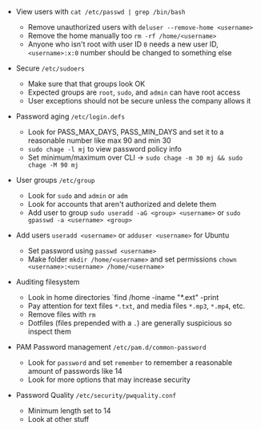 - View users with `cat /etc/passwd | grep /bin/bash`
    - Remove unauthorized users with `deluser --remove-home <username>`
    - Remove the home manually too `rm -rf /home/<username>`
    - Anyone who isn't root with user ID `0` needs a new user ID, `<username>:x:0` number should be changed to something else
 
- Secure `/etc/sudoers`
    - Make sure that that groups look OK
    - Expected groups are `root`, `sudo`, and `admin` can have root access
    - User exceptions should not be secure unless the company allows it
 
- Password aging `/etc/login.defs` 
    - Look for PASS_MAX_DAYS, PASS_MIN_DAYS and set it to a reasonable number like max 90 and min 30
    - `sudo chage -l mj` to view password policy info
    - Set minimum/maximum over CLI -> `sudo chage -m 30 mj && sudo chage -M 90 mj`

- User groups `/etc/group`
    - Look for `sudo` and `admin` or `adm`
    - Look for accounts that aren't authorized and delete them
    - Add user to group `sudo useradd -aG <group> <username>` or `sudo gpasswd -a <username> <group>`
 
- Add users `useradd <username>` or `adduser <username>` for Ubuntu
    - Set password using `passwd <username>`
    - Make folder `mkdir /home/<username>` and set permissions `chown <username>:<username> /home/<username>`

- Auditing filesystem
    - Look in home directories `find /home -iname "*.ext" -print
    - Pay attention for text files `*.txt`, and media files `*.mp3`, `*.mp4`, etc.
    - Remove files with `rm`
    - Dotfiles (files prepended with a `.`) are generally suspicious so inspect them

- PAM Password management `/etc/pam.d/common-password`
    - Look for `password` and set `remember` to remember a reasonable amount of passwords like 14
    - Look for more options that may increase security

- Password Quality `/etc/security/pwquality.conf`
    - Minimum length set to 14
    - Look at other stuff
